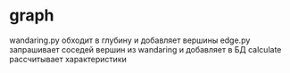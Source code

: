 # graph
wandaring.py обходит в глубину и добавляет вершины
edge.py запрашивает соседей вершин из wandaring и добавляет в БД
calculate рассчитывает характеристики
